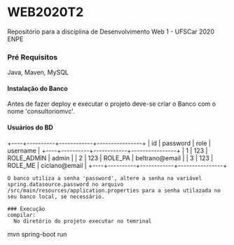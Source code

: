 # WEB2020T2
Repositório para a disciplina de Desenvolvimento Web 1 - UFSCar 2020 ENPE




### Pré Requisitos

Java, Maven, MySQL

#### Instalação do Banco
Antes de fazer deploy e executar o projeto deve-se criar o Banco com o nome 'consultoriomvc'.

#### Usuários do BD
+----+----------+------------+----------------+
| id | password | role       | username       |
+----+----------+------------+----------------+
|  1 | 123      | ROLE_ADMIN | admin          |
|  2 | 123      | ROLE_PA    | beltrano@email |
|  3 | 123      | ROLE_ME    | ciclano@email  |
+----+----------+------------+----------------+
```
O banco utiliza a senha 'password', altere a senha na variável spring.datasource.password no arquivo /src/main/resources/application.properties para a senha utilazada no seu banco local, se necessário.

### Execução
compilar:
  No diretório do projeto executar no temrinal
```
mvn spring-boot run
```


